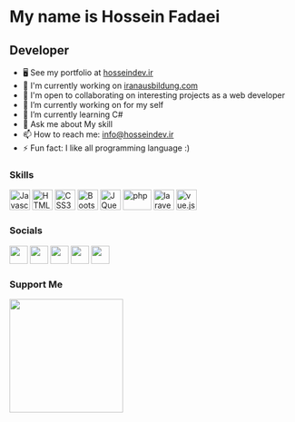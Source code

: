 My name is Hossein Fadaei
===============================

Developer
-----------------------------

*   🖥️  See my portfolio at [hosseindev.ir](https://hosseindev.ir)
*   🚀  I'm currently working on [iranausbildung.com](https://iranausbildung.com)
*   🤝  I'm open to collaborating on interesting projects as a web developer
*   🔭 I’m currently working on for my self
*   🌱 I’m currently learning C# 
*   💬 Ask me about My skill
*   📫 How to reach me: info@hosseindev.ir
*   ⚡ Fun fact: I like all programming language :)

### Skills
<p align="left">
<a href="https://developer.mozilla.org/en-US/docs/Web/JavaScript" target="_blank" rel="noreferrer"><img src="https://raw.githubusercontent.com/danielcranney/readme-generator/main/public/icons/skills/javascript-colored.svg" width="36" height="36" alt="Javascript" /></a>
  <a href="https://developer.mozilla.org/en-US/docs/Glossary/HTML5" target="_blank" rel="noreferrer"><img src="https://raw.githubusercontent.com/danielcranney/readme-generator/main/public/icons/skills/html5-colored.svg" width="36" height="36" alt="HTML5" /></a>
    <a href="https://developer.mozilla.org/en-US/docs/Web/CSS" target="_blank" rel="noreferrer"><img src="https://raw.githubusercontent.com/danielcranney/readme-generator/main/public/icons/skills/css3-colored.svg" width="36" height="36" alt="CSS3" /></a>
          <a href="https://getbootstrap.com/" target="_blank" rel="noreferrer"><img src="https://raw.githubusercontent.com/danielcranney/readme-generator/main/public/icons/skills/bootstrap-colored.svg" width="36" height="36" alt="Bootstrap" /></a>
    <a href="https://jquery.com/" target="_blank" rel="noreferrer"><img src="https://raw.githubusercontent.com/danielcranney/readme-generator/main/public/icons/skills/jquery-colored.svg" width="36" height="36" alt="JQuery" /></a>
  <a href="https://www.php.net" target="_blank" rel="noreferrer"><img src="https://upload.wikimedia.org/wikipedia/commons/thumb/2/27/PHP-logo.svg/711px-PHP-logo.svg.png?20180502235434" width="50" height="36" alt="php" /></a>
  <a href="https://laravel.com/" target="_blank" rel="noreferrer"><img src="https://laravel.com/img/logomark.min.svg" width="36" height="36" alt="laravel" /></a>
  <a href="https://vuejs.org/" target="_blank" rel="noreferrer"><img src="https://avatars.githubusercontent.com/u/6128107?s=200&v=4" width="36" height="36" alt="vue.js" /></a>
  
</p>
                    
### Socials
                  
<p align="left">
    <a href="https://www.instagram.com/arashfadaee.web" target="_blank" rel="noreferrer"><img src="https://raw.githubusercontent.com/danielcranney/readme-generator/main/public/icons/socials/instagram.svg" width="32" height="32" /></a>
<a href="https://github.com/ARASHFADAEE" target="_blank" rel="noreferrer"><img src="https://raw.githubusercontent.com/danielcranney/readme-generator/main/public/icons/socials/github-dark.svg" width="32" height="32" /></a>
  <a href="https://hosseindev.ir" target="_blank" rel="noreferrer"><img src="https://raw.githubusercontent.com/danielcranney/readme-generator/main/public/icons/socials/hashnode.svg" width="32" height="32" /></a>
  <a href="https://www.linkedin.com/in/hossein-fadaei-617b05223/" target="_blank" rel="noreferrer"><img src="https://raw.githubusercontent.com/danielcranney/readme-generator/main/public/icons/socials/linkedin.svg" width="32" height="32" /></a>
  <a href="https://www.twitter.com/arbitgan" target="_blank" rel="noreferrer"><img src="https://raw.githubusercontent.com/danielcranney/readme-generator/main/public/icons/socials/twitter.svg" width="32" height="32" /></a></p>

### Support Me
<a href="https://www.buymeacoffee.com/hoseinfd205"><img src="https://cdn.buymeacoffee.com/buttons/v2/default-yellow.png" width="200" /></a>
